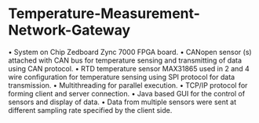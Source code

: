 # Temperature-Measurement-Network-Gateway
•	System on Chip Zedboard Zync 7000 FPGA board.
•	CANopen sensor (s) attached with CAN bus for temperature sensing and transmitting of data using CAN protocol.
•	RTD temperature sensor MAX31865 used in 2 and 4 wire configuration for temperature sensing using SPI protocol for data transmission.
•	Multithreading for parallel execution.
•	TCP/IP protocol for forming client and server connection.
•	Java based GUI for the control of sensors and display of data.
•	Data from multiple sensors were sent at different sampling rate specified by the client side. 
